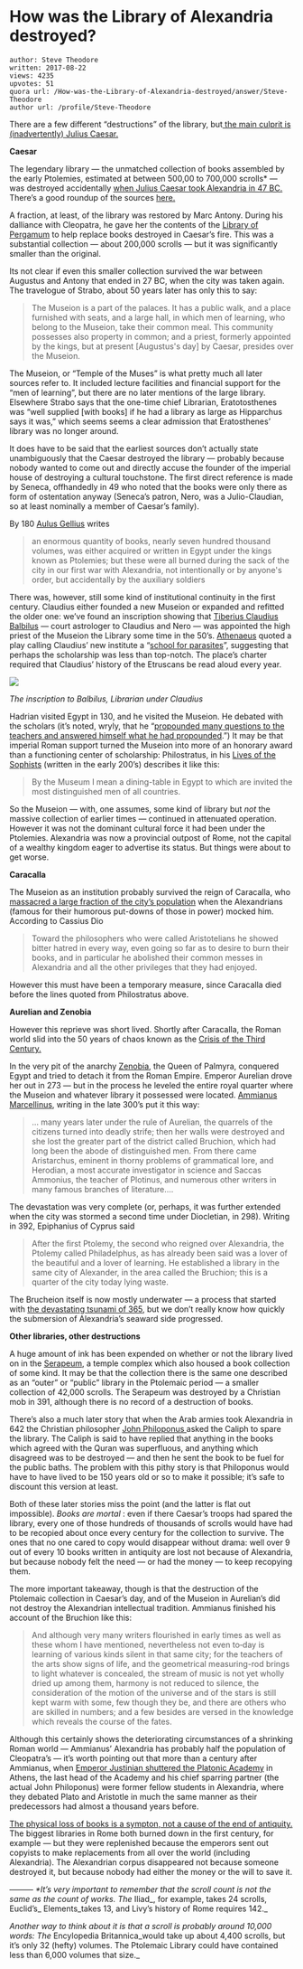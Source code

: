 # How was the Library of Alexandria destroyed?

	author: Steve Theodore
	written: 2017-08-22
	views: 4235
	upvotes: 51
	quora url: /How-was-the-Library-of-Alexandria-destroyed/answer/Steve-Theodore
	author url: /profile/Steve-Theodore


There are a few different “destructions” of the library, but[ the main culprit is (inadvertently) Julius Caesar.](https://www.quora.com/Why-did-Julius-Caesar-burn-down-the-library-of-Alexandria/answer/Steve-Theodore?ch=10&share=0f72f940&srid=zLvM)

__Caesar__ 

The legendary library — the unmatched collection of books assembled by the early Ptolemies, estimated at between 500,00 to 700,000 scrolls* — was destroyed accidentally [when Julius Caesar took Alexandria in 47 BC.](http://penelope.uchicago.edu/~grout/encyclopaedia_romana/greece/paganism/library.html) There’s a good roundup of the sources [here.](http://penelope.uchicago.edu/~grout/encyclopaedia_romana/greece/paganism/library.html)

A fraction, at least, of the library was restored by Marc Antony. During his dalliance with Cleopatra, he gave her the contents of the [Library of Pergamum](https://en.wikipedia.org/wiki/Library_of_Pergamum) to help replace books destroyed in Caesar’s fire. This was a substantial collection — about 200,000 scrolls — but it was significantly smaller than the original.

Its not clear if even this smaller collection survived the war between Augustus and Antony that ended in 27 BC, when the city was taken again. The travelogue of Strabo, about 50 years later has only this to say:

> The Museion is a part of the palaces. It has a public walk, and a place furnished with seats, and a large hall, in which men of learning, who belong to the Museion, take their common meal. This community possesses also property in common; and a priest, formerly appointed by the kings, but at present [Augustus's day] by Caesar, presides over the Museion.

The Museion, or “Temple of the Muses” is what pretty much all later sources refer to. It included lecture facilities and financial support for the “men of learning”, but there are no later mentions of the large library. Elsewhere Strabo says that the one-time chief Librarian, Eratotosthenes was “well supplied [with books] if he had a library as large as Hipparchus says it was,” which seems seems a clear admission that Eratosthenes’ library was no longer around.

It does have to be said that the earliest sources don’t actually state unambiguously that the Caesar destroyed the library — probably because nobody wanted to come out and directly accuse the founder of the imperial house of destroying a cultural touchstone. The first direct reference is made by Seneca, offhandedly in 49 who noted that the books were only there as form of ostentation anyway (Seneca’s patron, Nero, was a Julio-Claudian, so at least nominally a member of Caesar’s family).

By 180 [Aulus Gellius](http://penelope.uchicago.edu/Thayer/e/roman/texts/gellius/7*.html) writes

> an enormous quantity of books, nearly seven hundred thousand volumes, was either acquired or written in Egypt under the kings known as Ptolemies; but these were all burned during the sack of the city in our first war with Alexandria, not intentionally or by anyone's order, but accidentally by the auxiliary soldiers

There was, however, still some kind of institutional continuity in the first century. Claudius either founded a new Museion or expanded and refitted the older one: we’ve found an inscription showing that [Tiberius Claudius Balbilus](https://en.wikipedia.org/wiki/Tiberius_Claudius_Balbilus) — court astrologer to Claudius and Nero — was appointed the high priest of the Museion the Library some time in the 50’s. [Athenaeus](https://en.wikipedia.org/wiki/Athenaeus) quoted a play calling Claudius’ new institute a “[school for parasites](http://penelope.uchicago.edu/Thayer/E/Roman/Texts/Athenaeus/6C*.html)”, suggesting that perhaps the scholarship was less than top-notch. The place’s charter required that Claudius’ history of the Etruscans be read aloud every year.

![](https://qph.fs.quoracdn.net/main-qimg-b77b23c4b025e0212b90aeac5ce15a50-c)

_The inscription to Balbilus, Librarian under Claudius_ 

Hadrian visited Egypt in 130, and he visited the Museion. He debated with the scholars (it’s noted, wryly, that he “[propounded many questions to the teachers and answered himself what he had propounded](http://penelope.uchicago.edu/Thayer/E/Roman/Texts/Historia_Augusta/Hadrian/2*.html).”) It may be that imperial Roman support turned the Museion into more of an honorary award than a functioning center of scholarship: Philostratus, in his [Lives of the Sophists](http://trisagionseraph.tripod.com/Texts/Lives.html) (written in the early 200’s) describes it like this:

> By the Museum I mean a dining-table in Egypt to which are invited the most distinguished men of all countries.

So the Museion — with, one assumes, some kind of library but _not_  the massive collection of earlier times — continued in attenuated operation. However it was not the dominant cultural force it had been under the Ptolemies. Alexandria was now a provincial outpost of Rome, not the capital of a wealthy kingdom eager to advertise its status. But things were about to get worse.

__Caracalla__ 

The Museion as an institution probably survived the reign of Caracalla, who [massacred a large fraction of the city’s population](http://penelope.uchicago.edu/Thayer/E/Roman/texts/Cassius_Dio/78*.html) when the Alexandrians (famous for their humorous put-downs of those in power) mocked him. According to Cassius Dio

> Toward the philosophers who were called Aristotelians he showed bitter hatred in every way, even going so far as to desire to burn their books, and in particular he abolished their common messes in Alexandria and all the other privileges that they had enjoyed.

However this must have been a temporary measure, since Caracalla died before the lines quoted from Philostratus above.

__Aurelian and Zenobia__ 

However this reprieve was short lived. Shortly after Caracalla, the Roman world slid into the 50 years of chaos known as the [Crisis of the Third Century.](https://en.wikipedia.org/wiki/Crisis_of_the_Third_Century)

In the very pit of the anarchy [Zenobia](https://www.quora.com/Who-was-Zenobia), the Queen of Palmyra, conquered Egypt and tried to detach it from the Roman Empire. Emperor Aurelian drove her out in 273 — but in the process he leveled the entire royal quarter where the Museion and whatever library it possessed were located. [Ammianus Marcellinus](http://penelope.uchicago.edu/Thayer/E/Roman/Texts/Ammian/22*.html), writing in the late 300’s put it this way:

> … many years later under the rule of Aurelian, the quarrels of the citizens turned into deadly strife; then her walls were destroyed and she lost the greater part of the district called Bruchion, which had long been the abode of distinguished men. From there came Aristarchus, eminent in thorny problems of grammatical lore, and Herodian, a most accurate investigator in science and Saccas Ammonius, the teacher of Plotinus, and numerous other writers in many famous branches of literature….

The devastation was very complete (or, perhaps, it was further extended when the city was stormed a second time under Diocletian, in 298). Writing in 392, Epiphanius of Cyprus said

> After the first Ptolemy, the second who reigned over Alexandria, the Ptolemy called Philadelphus, as has already been said was a lover of the beautiful and a lover of learning. He established a library in the same city of Alexander, in the area called the Bruchion; this is a quarter of the city today lying waste.

The Brucheion itself is now mostly underwater — a process that started with [the devastating tsunami of 365,](https://www.quora.com/Has-the-Eastern-Mediterranean-Israel-Lebanon-etc-ever-had-a-Tsunami/answer/Steve-Theodore?ch=10&share=c69793b9&srid=zLvM) but we don’t really know how quickly the submersion of Alexandria’s seaward side progressed.

__Other libraries, other destructions__ 

A huge amount of ink has been expended on whether or not the library lived on in the [Serapeum](https://en.wikipedia.org/wiki/Serapeum), a temple complex which also housed a book collection of some kind. It may be that the collection there is the same one described as an “outer” or “public” library in the Ptolemaic period — a smaller collection of 42,000 scrolls. The Serapeum was destroyed by a Christian mob in 391, although there is no record of a destruction of books.

There’s also a much later story that when the Arab armies took Alexandria in 642 the Christian philosopher [John Philoponus ](https://plato.stanford.edu/entries/philoponus/)asked the Caliph to spare the library. The Caliph is said to have replied that anything in the books which agreed with the Quran was superfluous, and anything which disagreed was to be destroyed — and then he sent the book to be fuel for the public baths. The problem with this pithy story is that Philoponus would have to have lived to be 150 years old or so to make it possible; it’s safe to discount this version at least.

Both of these later stories miss the point (and the latter is flat out impossible). _Books are mortal_ : even if there Caesar’s troops had spared the library, every one of those hundreds of thousands of scrolls would have had to be recopied about once every century for the collection to survive. The ones that no one cared to copy would disappear without drama: well over 9 out of every 10 books written in antiquity are lost not because of Alexandria, but because nobody felt the need — or had the money — to keep recopying them.

The more important takeaway, though is that the destruction of the Ptolemaic collection in Caesar’s day, and of the Museion in Aurelian’s did not destroy the Alexandrian intellectual tradition. Ammianus finished his account of the Bruchion like this:

> And although very many writers flourished in early times as well as these whom I have mentioned, nevertheless not even to‑day is learning of various kinds silent in that same city; for the teachers of the arts show signs of life, and the geometrical measuring-rod brings to light whatever is concealed, the stream of music is not yet wholly dried up among them, harmony is not reduced to silence, the consideration of the motion of the universe and of the stars is still kept warm with some, few though they be, and there are others who are skilled in numbers; and a few besides are versed in the knowledge which reveals the course of the fates.

Although this certainly shows the deteriorating circumstances of a shrinking Roman world — Ammianus’ Alexandria has probably half the population of Cleopatra’s — it’s worth pointing out that more than a century after Ammianus, when [Emperor Justinian shuttered the Platonic Academy](https://www.quora.com/Why-did-Emperor-Justinian-close-the-revived-Platonic-Academy) in Athens, the last head of the Academy and his chief sparring partner (the actual John Philoponus) were former fellow students in Alexandria, where they debated Plato and Aristotle in much the same manner as their predecessors had almost a thousand years before.

[The physical loss of books is a sympton, not a cause of the end of antiquity.](https://www.quora.com/Which-ancient-librarys-destruction-represents-the-greater-historical-loss-between-Alexandria-and-Baghdad) The biggest libraries in Rome both burned down in the first century, for example — but they were replenished because the emperors sent out copyists to make replacements from all over the world (including Alexandria). The Alexandrian corpus disappeared not because someone destroyed it, but because nobody had either the money or the will to save it.

———
_*It’s very important to remember that the scroll count is not the same as the count of works. The_ Iliad_, for example, takes 24 scrolls, Euclid’s_ Elements_takes 13, and Livy’s history of Rome requires 142._ 

_Another way to think about it is that a scroll is probably around 10,000 words: The_ Encylopedia Britannica_would take up about 4,400 scrolls, but it’s only 32 (hefty) volumes. The Ptolemaic Library could have contained less than 6,000 volumes that size._ 

